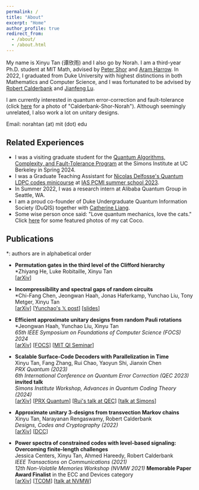 ```yaml
---
permalink: /
title: "About"
excerpt: "Home"
author_profile: true
redirect_from: 
  - /about/
  - /about.html
---
```


My name is Xinyu Tan (谭欣雨) and I also go by Norah. I am a third-year Ph.D. student at MIT Math, advised by [Peter Shor](https://math.mit.edu/~shor/) and [Aram Harrow](https://www.mit.edu/~aram/). In 2022, I graduated from Duke University with highest distinctions in both Mathematics and Computer Science, and I was fortunated to be advised by [Robert Calderbank](https://ece.duke.edu/faculty/robert-calderbank) and [Jianfeng Lu](https://services.math.duke.edu/~jianfeng/index.html). 

I am currently interested in quantum error-correction and fault-tolerance (click [here](/images/CalderbankShor.jpeg) for a photo of "Calderbank-Shor-Norah"). Although seemingly unrelated, I also work a lot on unitary designs. 

<!-- My papers can be found in the [Publications](/publications) tab. I can be reached at norahtan (at) mit (dot) edu.  -->
Email: norahtan (at) mit (dot) edu

Related Experiences
------
- I was a visiting graduate student for the [Quantum Algorithms, Complexity, and Fault-Tolerance Program](https://simons.berkeley.edu/people/xinyu-tan) at the Simons Institute at UC Berkeley in Spring 2024.
- I was a Graduate Teaching Assistant for [Nicolas Delfosse's Quantum LDPC codes minicourse](https://www.nicolas-delfosse.com/pcmi2023) at [IAS PCMI summer school 2023](https://www.ias.edu/pcmi).
- In Summer 2022, I was a research intern at Alibaba Quantum Group in Seattle, WA. 
- I am a proud co-founder of Duke Undergraduate Quantum Information Society (DuQIS) together with [Catherine Liang](https://www.catherine-liang.com/duqis). 
- Some wise person once said: "Love quantum mechanics, love the cats." Click <a href="https://photos.app.goo.gl/HK3oJNRbdTSeYy2E8" target="_blank">here</a> for some featured photos of my cat Coco. 


Publications
------
\*: authors are in alphabetical order

- **Permutation gates in the third level of the Clifford hierarchy**<br>
\*Zhiyang He, Luke Robitaille, Xinyu Tan<br>
[[arXiv](https://arxiv.org/abs/2410.11818)]

- **Incompressibility and spectral gaps of random circuits**<br>
\*Chi-Fang Chen, Jeongwan Haah, Jonas Haferkamp, Yunchao Liu, Tony Metger, Xinyu Tan<br>
[[arXiv](https://arxiv.org/abs/2406.07478)]
[[Yunchao's 𝕏 post](https://x.com/lyc1178/status/1800956054718861486)]
[[slides](/files/20240920%20Incompressibility%20slides.pdf)]

- **Efficient approximate unitary designs from random Pauli rotations**<br>
\*Jeongwan Haah, Yunchao Liu, Xinyu Tan<br>
*65th IEEE Symposium on Foundations of Computer Science (FOCS) 2024*<br>
[[arXiv](https://arxiv.org/abs/2402.05239)]
[[FOCS]](https://www.computer.org/csdl/proceedings-article/focs/2024/167400a463/22gEZkucomc)
[[MIT QI Seminar](/files/20240503%20MIT%20QI%20seminar.pdf)]

- **Scalable Surface-Code Decoders with Parallelization in Time**<br>
Xinyu Tan, Fang Zhang, Rui Chao, Yaoyun Shi, Jianxin Chen<br>
*PRX Quantum (2023)*<br>
*6th International Conference on Quantum Error Correction (QEC 2023)* **invited talk**<br>
*Simons Institute Workshop, Advances in Quantum Coding Theory (2024)*<br>
[[arXiv](https://arxiv.org/abs/2209.09219)]
[[PRX Quantum](https://journals.aps.org/prxquantum/abstract/10.1103/PRXQuantum.4.040344)]
[[Rui's talk at QEC](https://www.youtube.com/watch?v=10PTOhk4XWI)]
[[talk at Simons](https://www.youtube.com/watch?v=qOTPJ90Y4JA)]

- **Approximate unitary 3-designs from transvection Markov chains**<br>
Xinyu Tan, Narayanan Rengaswamy, Robert Calderbank<br>
*Designs, Codes and Cryptography (2022)*<br>
[[arXiv](https://arxiv.org/abs/2011.00128)]
[[DCC](https://link.springer.com/article/10.1007/s10623-021-01000-4)]

- **Power spectra of constrained codes with level-based signaling: Overcoming finite-length challenges**<br>
Jessica Centers, Xinyu Tan, Ahmed Hareedy, Robert Calderbank<br>
*IEEE Transactions on Communications (2021)*<br>
*12th Non-Volatile Memories Workshop (NVMW 2021)* **Memorable Paper Award Finalist** in the ECC and Devices category<br>
[[arXiv](https://arxiv.org/abs/2010.04878)]
[[TCOM](https://ieeexplore.ieee.org/abstract/document/9404226)]
[[talk at NVMW](https://www.youtube.com/watch?app=desktop&v=a0KGnbiyB8o)]